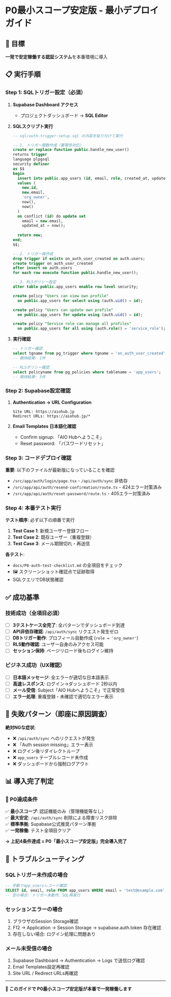 # P0最小スコープ安定版 - 最小デプロイガイド

## 🎯 目標
**一発で安定稼働する認証システム**を本番環境に導入

## 📋 実行手順

### Step 1: SQLトリガー設定（必須）

1. **Supabase Dashboard アクセス**
   - プロジェクトダッシュボード → **SQL Editor**

2. **SQLスクリプト実行**
   ```sql
   -- sql/auth-trigger-setup.sql の内容を貼り付けて実行
   
   -- 1. トリガー関数作成（冪等性対応）
   create or replace function public.handle_new_user()
   returns trigger
   language plpgsql
   security definer
   as $$
   begin
     insert into public.app_users (id, email, role, created_at, updated_at)
     values (
       new.id, 
       new.email, 
       'org_owner',
       now(),
       now()
     )
     on conflict (id) do update set
       email = new.email,
       updated_at = now();
     
     return new;
   end;
   $$;

   -- 2. トリガー再作成
   drop trigger if exists on_auth_user_created on auth.users;
   create trigger on_auth_user_created
   after insert on auth.users
   for each row execute function public.handle_new_user();

   -- 3. RLSポリシー設定
   alter table public.app_users enable row level security;
   
   create policy "Users can view own profile"
     on public.app_users for select using (auth.uid() = id);
   
   create policy "Users can update own profile" 
     on public.app_users for update using (auth.uid() = id);
   
   create policy "Service role can manage all profiles"
     on public.app_users for all using (auth.role() = 'service_role');
   ```

3. **実行確認**
   ```sql
   -- トリガー確認
   select tgname from pg_trigger where tgname = 'on_auth_user_created';
   -- 期待結果: 1件
   
   -- RLSポリシー確認
   select policyname from pg_policies where tablename = 'app_users';
   -- 期待結果: 3件
   ```

### Step 2: Supabase設定確認

1. **Authentication → URL Configuration**
   ```
   Site URL: https://aiohub.jp
   Redirect URLs: https://aiohub.jp/*
   ```

2. **Email Templates 日本語化確認**
   - Confirm signup: 「AIO Hubへようこそ」
   - Reset password: 「パスワードリセット」

### Step 3: コードデプロイ確認

**重要**: 以下のファイルが最新版になっていることを確認
- `/src/app/auth/login/page.tsx` - `/api/auth/sync` 非依存
- `/src/app/api/auth/resend-confirmation/route.ts` - 424エラー対策済み
- `/src/app/api/auth/reset-password/route.ts` - 405エラー対策済み

### Step 4: 本番テスト実行

**テスト順序**: 必ず以下の順番で実行
1. **Test Case 1**: 新規ユーザー登録フロー
2. **Test Case 2**: 既存ユーザー（重複登録）
3. **Test Case 3**: メール期限切れ・再送信

**各テスト**:
- `docs/P0-auth-test-checklist.md` の全項目をチェック
- 🖼️ スクリーンショット確認点で証跡取得
- SQLクエリでDB状態確認

## ✅ 成功基準

### 技術成功（全項目必須）
- [ ] **3テストケース全完了**: 全パターンでダッシュボード到達
- [ ] **API非依存確認**: `/api/auth/sync` リクエスト発生ゼロ  
- [ ] **DBトリガー動作**: プロフィール自動作成 (`role = 'org_owner'`)
- [ ] **RLS動作確認**: ユーザー自身のみアクセス可能
- [ ] **セッション保持**: ページリロード後もログイン維持

### ビジネス成功（UX確認）
- [ ] **日本語メッセージ**: 全エラーが適切な日本語表示
- [ ] **高速レスポンス**: ログイン→ダッシュボード 2秒以内
- [ ] **メール受信**: Subject「AIO Hubへようこそ」で正常受信
- [ ] **エラー処理**: 重複登録・未確認で適切なエラー表示

## 🚨 失敗パターン（即座に原因調査）

**絶対NGな症状**:
- ❌ `/api/auth/sync` へのリクエストが発生
- ❌ 「Auth session missing」エラー表示
- ❌ ログイン後リダイレクトループ
- ❌ `app_users` テーブルレコード未作成
- ❌ ダッシュボードから強制ログアウト

## 📊 導入完了判定

### 🎯 P0達成条件
✅ **最小スコープ**: 認証機能のみ（管理機能等なし）  
✅ **最大安定**: `/api/auth/sync` 削除による障害リスク排除  
✅ **標準準拠**: Supabase公式推奨パターン準拠  
✅ **一発稼働**: テスト全項目クリア

**→ 上記4条件達成 = P0「最小スコープ安定版」完全導入完了**

## 🔧 トラブルシューティング

### SQLトリガー未作成の場合
```sql
-- 手動でapp_usersレコード確認
SELECT id, email, role FROM app_users WHERE email = 'test@example.com';
-- 空の場合: トリガー未動作、SQL再実行
```

### セッションエラーの場合
1. ブラウザのSession Storage確認
2. F12 → Application → Session Storage → supabase.auth.token 存在確認
3. 存在しない場合: ログイン処理に問題あり

### メール未受信の場合
1. Supabase Dashboard → Authentication → Logs で送信ログ確認
2. Email Templates設定再確認
3. Site URL / Redirect URLs再確認

---

**🎯 このガイドで P0最小スコープ安定版が本番で一発稼働します**